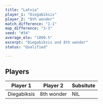 ```yaml
---
title: "Latvia"
player_1: "Diegabiksis"
player_2: "8th wonder"
match_difference: "1-1"
map_difference: "3-3"
seed: "#34"
average_elo: "1899.5"
excerpt: "Diegabiksis and 8th wonder"
status: "Qualified"

---
```

## Players

| Player 1 | Player 2 | Subsitute |
| -- | -- | -- |
| Diegabiksis | 8th wonder | NIL |
